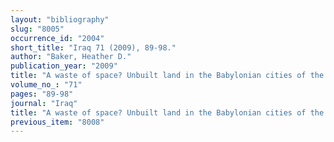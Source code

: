 ```yaml
---
layout: "bibliography"
slug: "8005"
occurrence_id: "2004"
short_title: "Iraq 71 (2009), 89-98."
author: "Baker, Heather D."
publication_year: "2009"
title: "A waste of space? Unbuilt land in the Babylonian cities of the First millennium BC."
volume_no_: "71"
pages: "89-98"
journal: "Iraq"
title: "A waste of space? Unbuilt land in the Babylonian cities of the First millennium BC."
previous_item: "8008"
---
```

